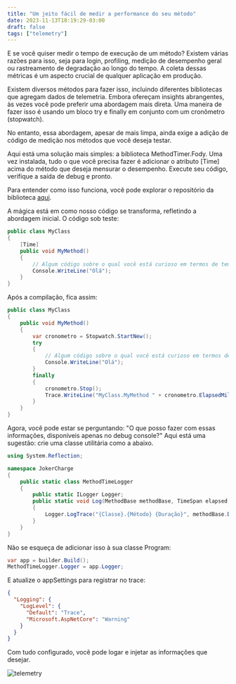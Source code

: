 ```yaml
---
title: "Um jeito fácil de medir a performance do seu método"
date: 2023-11-13T18:19:29-03:00
draft: false
tags: ["telemetry"]
---
```


E se você quiser medir o tempo de execução de um método? 
Existem várias razões para isso, seja para login, profiling, medição de desempenho geral ou rastreamento de degradação ao longo do tempo. A coleta dessas métricas é um aspecto crucial de qualquer aplicação em produção.

Existem diversos métodos para fazer isso, incluindo diferentes bibliotecas que agregam dados de telemetria. Embora ofereçam insights abrangentes, às vezes você pode preferir uma abordagem mais direta. Uma maneira de fazer isso é usando um bloco try e finally em conjunto com um cronômetro (stopwatch).

No entanto, essa abordagem, apesar de mais limpa, ainda exige a adição de código de medição nos métodos que você deseja testar.

Aqui está uma solução mais simples: a biblioteca MethodTimer.Fody. Uma vez instalada, tudo o que você precisa fazer é adicionar o atributo [Time] acima do método que deseja mensurar o desempenho. Execute seu código, verifique a saída de debug e pronto.

Para entender como isso funciona, você pode explorar o repositório da biblioteca [aqui](https://github.com/Fody/MethodTimer).

A mágica está em como nosso código se transforma, refletindo a abordagem inicial. O código sob teste:

```csharp
public class MyClass
{
    [Time]
    public void MyMethod()
    {
        // Algum código sobre o qual você está curioso em termos de tempo de execução
        Console.WriteLine("Olá");
    }
}
```

Após a compilação, fica assim:

```csharp
public class MyClass
{
    public void MyMethod()
    {
        var cronometro = Stopwatch.StartNew();
        try
        {
            // Algum código sobre o qual você está curioso em termos de tempo de execução
            Console.WriteLine("Olá");
        }
        finally
        {
            cronometro.Stop();
            Trace.WriteLine("MyClass.MyMethod " + cronometro.ElapsedMilliseconds + "ms");
        }
    }
}
```

Agora, você pode estar se perguntando: "O que posso fazer com essas informações, disponíveis apenas no debug console?" Aqui está uma sugestão: crie uma classe utilitária como a abaixo.

```csharp
using System.Reflection;

namespace JokerCharge
{
    public static class MethodTimeLogger
    {
        public static ILogger Logger;
        public static void Log(MethodBase methodBase, TimeSpan elapsed, string message)
        {
            Logger.LogTrace("{Classe}.{Método} {Duração}", methodBase.DeclaringType!.Name, methodBase.Name, elapsed);
        }
    }
}
```

Não se esqueça de adicionar isso à sua classe Program:

```csharp
var app = builder.Build();
MethodTimeLogger.Logger = app.Logger;
```

E atualize o appSettings para registrar no trace:

```json
{
  "Logging": {
    "LogLevel": {
      "Default": "Trace",
      "Microsoft.AspNetCore": "Warning"
    }
  }
}
```

Com tudo configurado, você pode logar e injetar as informações que desejar.

![telemetry](/img/telemetry.png)
